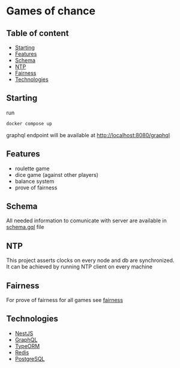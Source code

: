 # Games of chance

## Table of content

-   [Starting](#Starting)
-   [Features](#Features)
-   [Schema](#Schema)
-   [NTP](#NTP)
-   [Fairness](#Fairness)
-   [Technologies](#Technologies)

## Starting

run

```sh
docker compose up
```

graphql endpoint will be available at [http://localhost:8080/graphql]()

## Features

-   roulette game
-   dice game (against other players)
-   balance system
-   prove of fairness

## Schema

All needed information to comunicate with server
are available in [schema.gql](schema.gql) file

## NTP

This project asserts clocks on every node and db are synchronized.  
It can be achieved by running NTP client on every machine

## Fairness

For prove of fairness for all games see [fairness](FAIRNESS.md)

## Technologies

-   [NestJS](https://nestjs.com/)
-   [GraphQL](https://graphql.org/)
-   [TypeORM](https://typeorm.io/)
-   [Redis](https://redis.io/)
-   [PostgreSQL](https://www.postgresql.org/)
